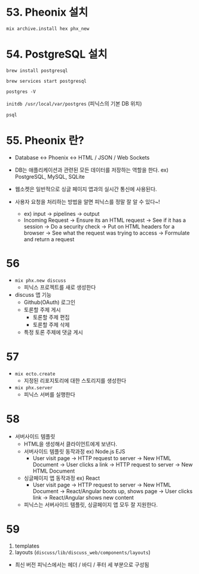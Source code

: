 # 53. Pheonix 설치

`mix archive.install hex phx_new`

# 54. PostgreSQL 설치

`brew install postgresql`

`brew services start postgresql`

`postgres -V`

`initdb /usr/local/var/postgres` (피닉스의 기본 DB 위치)

`psql`

# 55. Pheonix 란?

- Database <-> Phoenix <-> HTML / JSON / Web Sockets
- DB는 애플리케이션과 관련된 모든 데이터를 저장하는 역할을 한다. ex) PostgreSQL, MySQL, SQLite
- 웹소켓은 일반적으로 싱글 페이지 앱과의 실시간 통신에 사용된다.

- 사용자 요청을 처리하는 방법을 알면 피닉스를 정말 잘 알 수 있다~!
  - ex) input -> pipelines -> output
  - Incoming Request -> Ensure its an HTML request -> See if it has a session -> Do a security check -> Put on HTML headers for a browser -> See what the request was trying to access -> Formulate and return a request

# 56

- `mix phx.new discuss`
  - 피닉스 프로젝트를 새로 생성한다
- discuss 앱 기능
  - Github(OAuth) 로그인
  - 토론할 주제 게시
    - 토론할 주제 편집
    - 토론할 주제 삭제
  - 특정 토론 주제에 댓글 게시

# 57

- `mix ecto.create`
  - 지정된 리포지토리에 대한 스토리지를 생성한다
- `mix phx.server`
  - 피닉스 서버를 실행한다

# 58

- 서버사이드 템플릿
  - HTML을 생성해서 클라이언트에게 보낸다.
  - 서버사이드 템플릿 동작과정 ex) Node.js EJS
    - User visit page -> HTTP request to server -> New HTML Document -> User clicks a link -> HTTP request to server -> New HTML Document
  - 싱글페이지 앱 동작과정 ex) React
    - User visit page -> HTTP request to server -> New HTML Document -> React/Angular boots up, shows page -> User clicks link -> React/Angular shows new content
  - 피닉스는 서버사이드 템플릿, 싱글페이지 앱 모두 잘 지원한다.

# 59

1. templates
2. layouts (`discuss/lib/discuss_web/components/layouts`)

- 최신 버전 피닉스에서는 헤더 / 바디 / 푸터 세 부분으로 구성됨
